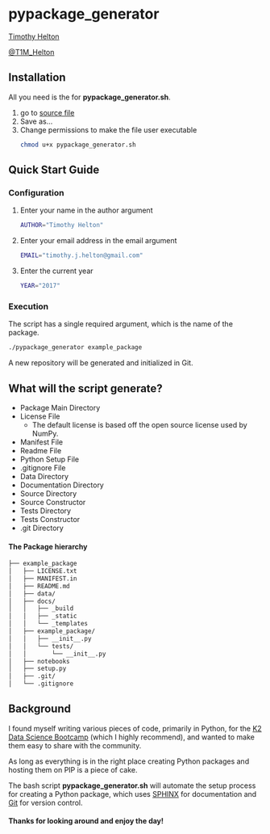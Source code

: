 # pypackage_generator

[Timothy Helton](https://timothyhelton.github.io/)

[@T1M_Helton](https://twitter.com/T1M_Helton)


## Installation
All you need is the for **pypackage_generator.sh**.

1. go to [source file](https://github.com/TimothyHelton/pyproject_generator/blob/master/pypackage_generator.sh)
1. Save as...
1. Change permissions to make the file user executable
    ```bash
    chmod u+x pypackage_generator.sh
    ```


## Quick Start Guide

### Configuration
1. Enter your name in the author argument
    ```bash
    AUTHOR="Timothy Helton"
    ```
1. Enter your email address in the email argument
    ```bash
    EMAIL="timothy.j.helton@gmail.com"
    ```
1. Enter the current year
    ```bash
    YEAR="2017"
    ```
### Execution
The script has a single required argument, which is the name of the package.
```bash
./pypackage_generator example_package
```
A new repository will be generated and initialized in Git. 

## What will the script generate?
- Package Main Directory
- License File
    - The default license is based off the open source license used by NumPy.
- Manifest File
- Readme File
- Python Setup File
- .gitignore File
- Data Directory
- Documentation Directory
- Source Directory
- Source Constructor
- Tests Directory
- Tests Constructor
- .git Directory

#### The Package hierarchy
```bash
├── example_package
│   ├── LICENSE.txt
│   ├── MANIFEST.in
│   ├── README.md
│   ├── data/
│   ├── docs/
│   │   ├── _build
│   │   ├── _static
│   │   └── _templates
│   ├── example_package/
│   │   ├── __init__.py
│   │   └── tests/
│   │       └── __init__.py
│   ├── notebooks
│   ├── setup.py
│   ├── .git/
│   └── .gitignore
```

## Background
I found myself writing various pieces of code, primarily in Python, for the 
[K2 Data Science Bootcamp](http://www.k2datascience.com/data-science) 
(which I highly recommend), and wanted to make them easy to share with the 
community.

As long as everything is in the right place creating Python packages and 
hosting them on PIP is a piece of cake. 

The bash script **pypackage_generator.sh** will automate the setup process 
for creating a Python package, which uses
[SPHINX](http://www.sphinx-doc.org/en/stable/#)
for documentation and [Git](https://git-scm.com/) for version control.

#### Thanks for looking around and enjoy the day!
